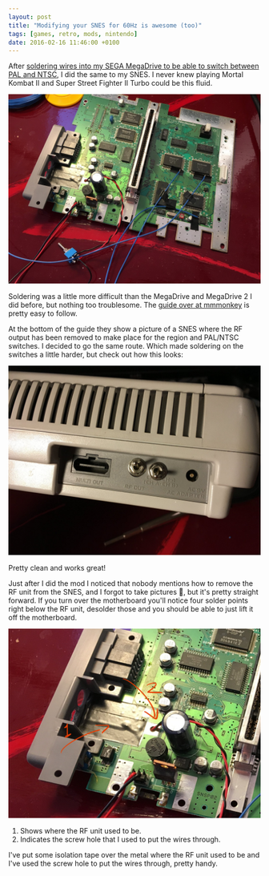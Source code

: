 ```yaml
---
layout: post
title: "Modifying your SNES for 60Hz is awesome (too)"
tags: [games, retro, mods, nintendo]
date: 2016-02-16 11:46:00 +0100
---
```


After [soldering wires into my SEGA MegaDrive to be able to switch between PAL and NTSC](/knows/modifying-your-pal-megadrive-is-the-best), I did the same to my SNES. I never knew playing Mortal Kombat II and Super Street Fighter II Turbo could be this fluid.

![Wires soldered to my SNES' motherboard](/assets/blog/IMG_2027-resized.jpg)

Soldering was a little more difficult than the MegaDrive and MegaDrive 2 I did before, but nothing too troublesome. The [guide over at mmmonkey](http://www.mmmonkey.co.uk/snes-5060hz-switch-with-lockout-switch/) is pretty easy to follow.

At the bottom of the guide they show a picture of a SNES where the RF output has been removed to make place for the region and PAL/NTSC switches. I decided to go the same route. Which made soldering on the switches a little harder, but check out how this looks:

![Switches installed in place of the RF output](/assets/blog/IMG_2028-resized.jpg)

Pretty clean and works great!

Just after I did the mod I noticed that nobody mentions how to remove the RF unit from the SNES, and I forgot to take pictures 🙈, but it's pretty straight forward. If you turn over the motherboard you'll notice four solder points right below the RF unit, desolder those and you should be able to just lift it off the motherboard.

![1) Shows where the RF unit used to be. 2) Indicates the screw hole that you can use to put the wires through.](/assets/blog/IMG_2027-remove-rf.jpg)

1. Shows where the RF unit used to be.
2. Indicates the screw hole that I used to put the wires through.

I've put some isolation tape over the metal where the RF unit used to be and I've used the screw hole to put the wires through, pretty handy.
